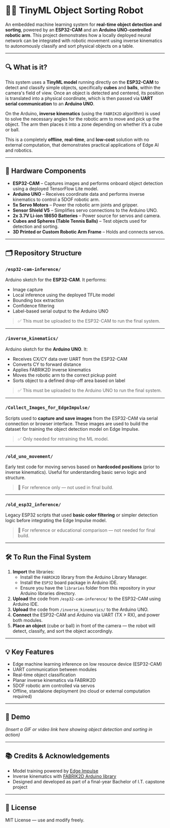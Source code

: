 # 🧠🤖 TinyML Object Sorting Robot

An embedded machine learning system for **real-time object detection and sorting**, powered by an **ESP32-CAM** and an **Arduino UNO-controlled robotic arm**. This project demonstrates how a locally deployed neural network can be integrated with robotic movement using inverse kinematics to autonomously classify and sort physical objects on a table.

---

## 🔍 What is it?

This system uses a **TinyML model** running directly on the **ESP32-CAM** to detect and classify simple objects, specifically **cubes** and **balls**, within the camera's field of view. Once an object is detected and centered, its position is translated into a physical coordinate, which is then passed via **UART serial communication** to an **Arduino UNO**.

On the Arduino, **inverse kinematics** (using the `FABRIK2D` algorithm) is used to solve the necessary angles for the robotic arm to move and pick up the object. The arm then places it into a zone depending on whether it’s a cube or ball.

This is a completely **offline**, **real-time**, and **low-cost** solution with no external computation, that demonstrates practical applications of Edge AI and robotics.

---

## 🧰 Hardware Components

- **ESP32-CAM** – Captures images and performs onboard object detection using a deployed TensorFlow Lite model.
- **Arduino UNO** – Receives coordinate data and performs inverse kinematics to control a 5DOF robotic arm.
- **5x Servo Motors** – Power the robotic arm joints and gripper.
- **Sensor Shield V5** – Simplifies servo connections to the Arduino UNO.
- **2x 3.7V Li-ion 18650 Batteries** – Power source for servos and camera.
- **Cubes and Spheres (Table Tennis Balls)** – Test objects used for detection and sorting.
- **3D Printed or Custom Robotic Arm Frame** – Holds and connects servos.

---

## 🗂️ Repository Structure

### `/esp32-cam-inference/`
Arduino sketch for the **ESP32-CAM**. It performs:
- Image capture
- Local inference using the deployed TFLite model
- Bounding box extraction
- Confidence filtering
- Label-based serial output to the Arduino UNO

> ✅ This must be uploaded to the ESP32-CAM to run the final system.

---

### `/inverse_kinematics/`
Arduino sketch for the **Arduino UNO**. It:
- Receives CX/CY data over UART from the ESP32-CAM
- Converts CY to forward distance
- Applies FABRIK2D inverse kinematics
- Moves the robotic arm to the correct pickup point
- Sorts object to a defined drop-off area based on label

> ✅ This must be uploaded to the Arduino UNO to run the final system.

---

### `/Collect_Images_for_EdgeImpulse/`
Scripts used to **capture and save images** from the ESP32-CAM via serial connection or browser interface. These images are used to build the dataset for training the object detection model on Edge Impulse.

> ✅ Only needed for retraining the ML model.

---

### `/old_uno_movement/`
Early test code for moving servos based on **hardcoded positions** (prior to inverse kinematics). Useful for understanding basic servo logic and structure.

> 🧪 For reference only — not used in final build.

---

### `/old_esp32_inference/`
Legacy ESP32 scripts that used **basic color filtering** or simpler detection logic before integrating the Edge Impulse model.

> 🧪 For reference or educational comparison — not needed for final build.

---

## 🛠️ To Run the Final System

1. **Import** the libraries:
   - Install the `FABRIK2D` library from the Arduino Library Manager.
   - Install the `ESP32` board package in Arduino IDE.
   - Ensure you have the `libraries` folder from this repository in your Arduino libraries directory.
2. **Upload** the code from `/esp32-cam-inference/` to the ESP32-CAM using Arduino IDE.
3. **Upload** the code from `/inverse_kinematics/` to the Arduino UNO.
4. **Connect** the ESP32-CAM and Arduino via UART (TX > RX), and power both modules.
5. **Place an object** (cube or ball) in front of the camera — the robot will detect, classify, and sort the object accordingly.

---

## 💡 Key Features

- Edge machine learning inference on low resource device (ESP32-CAM)
- UART communication between modules
- Real-time object classification
- Planar inverse kinematics via FABRIK2D
- 5DOF robotic arm controlled via servos
- Offline, standalone deployment (no cloud or external computation required)

---

## 📸 Demo

*(Insert a GIF or video link here showing object detection and sorting in action)*

---

## 📚 Credits & Acknowledgements

- Model training powered by [Edge Impulse](https://www.edgeimpulse.com/)
- Inverse kinematics with [FABRIK2D Arduino library](https://github.com/hungtruong/FABRIK2D)
- Designed and developed as part of a final-year Bachelor of I.T. capstone project

---

## 📄 License

MIT License — use and modify freely.

